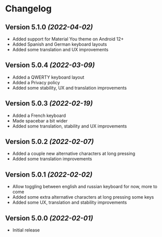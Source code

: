 Changelog
==========

Version 5.1.0 *(2022-04-02)*
----------------------------

 * Added support for Material You theme on Android 12+
 * Added Spanish and German keyboard layouts
 * Added some translation and UX improvements

Version 5.0.4 *(2022-03-09)*
----------------------------

 * Added a QWERTY keyboard layout
 * Added a Privacy policy
 * Added some stability, UX and translation improvements

Version 5.0.3 *(2022-02-19)*
----------------------------

 * Added a French keyboard
 * Made spacebar a bit wider
 * Added some translation, stability and UX improvements

Version 5.0.2 *(2022-02-07)*
----------------------------

 * Added a couple new alternative characters at long pressing
 * Added some translation improvements

Version 5.0.1 *(2022-02-02)*
----------------------------

 * Allow toggling between english and russian keyboard for now, more to come
 * Added some extra alternative characters at long pressing some keys
 * Added some UX, translation and stability improvements

Version 5.0.0 *(2022-02-01)*
----------------------------

 * Initial release
